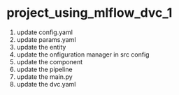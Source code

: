 # project_using_mlflow_dvc_1

1. update config.yaml
2. update params.yaml
3. update the entity
4. update the onfiguration manager in src config
5. update the component 
6. update the pipeline
7. update the main.py
8. update the dvc.yaml
